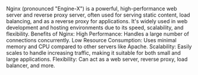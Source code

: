 Nginx (pronounced "Engine-X") is a powerful, high-performance web server and reverse proxy server, often used for serving static content, load balancing, and as a reverse proxy for applications. It's widely used in web development and hosting environments due to its speed, scalability, and flexibility.
Benefits of Nginx:
High Performance: Handles a large number of connections concurrently.
Low Resource Consumption: Uses minimal memory and CPU compared to other servers like Apache.
Scalability: Easily scales to handle increasing traffic, making it suitable for both small and large applications.
Flexibility: Can act as a web server, reverse proxy, load balancer, and more.